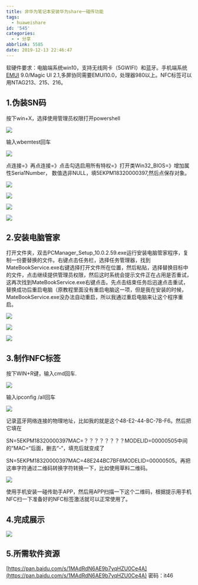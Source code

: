 ```yaml
---
title: 非华为笔记本安装华为share一碰传功能
tags:
  - huaweishare
id: '545'
categories:
  - - 分享
abbrlink: 5585
date: 2019-12-13 22:46:47
---
```


软硬件要求：电脑端系统win10，支持无线网卡（5GWIFI）和蓝牙。手机端系统[EMUI](http://club.huawei.com/forum.php?gid=2867) 9.0/Magic UI 2.1,多屏协同需要EMUI10.0，处理器980以上。NFC标签可以用NTAG213、215、216。

## 1.**伪装SN码**

按下win+X，选择使用管理员权限打开powershell

![](https://cdn.gitiu.com/wp-content/uploads/2020/02/222331ocj92bwkhuepzmf7-1.png)

输入wbemtest回车

![](https://cdn.gitiu.com/wp-content/uploads/2020/02/2223318lkv4kowhofsyand-1.png)

点连接=》再点连接=》点击勾选启用所有特权=》打开类Win32\_BIOS=》增加属性Seria1Number， 数值选非NULL，填5EKPM18320000397,然后点保存对象。

![](https://cdn.gitiu.com/wp-content/uploads/2020/02/222203ed4n03pdbwfd3u3g-1.png)

![](https://cdn.gitiu.com/wp-content/uploads/2020/02/222204bbzldliebm1ipgc9-1.png)

![](https://cdn.gitiu.com/wp-content/uploads/2020/02/222204xahfy6thnsgwnsmo-1.png)

![](https://cdn.gitiu.com/wp-content/uploads/2020/02/222204dugq3atqqpvmt6cc-1.png?x-oss-process=image/resize,m_fill,w_640,h_334#)

## **2.安装电脑管家**

打开文件夹，双击PCManager\_Setup\_10.0.2.59.exe运行安装电脑管家程序，复制一份要替换的文件。右键点击任务栏，选择任务管理器，找到MateBookService.exe右键选择打开文件所在位置，然后粘贴，选择替换目标中的文件，点击继续提供管理员权限，然后这时系统会提示文件正在占用是否重试，这再次找到MateBookService.exe右键点击。先点击结束任务后迅速点击重试，替换成功后重启电脑（原教程里面没有重启电脑这一项，但是我在安装的时候，MateBookService.exe没办法自动重启，所以我通过重启电脑来让这个程序重启。

![](https://cdn.gitiu.com/wp-content/uploads/2020/02/222205v7q6vyw1q1eyk7l6-1.png?x-oss-process=image/resize,m_fill,w_640,h_483#)

![](https://cdn.gitiu.com/wp-content/uploads/2020/02/222205vbpnt6s5revcrvaz-1.png)

![](https://cdn.gitiu.com/wp-content/uploads/2020/02/2222065wmfimpqgupz3sd9-1.png?x-oss-process=image/resize,m_fill,w_640,h_407#)

## **3.制作NFC标签**

按下WIN+R键，输入cmd回车.

![](https://cdn.gitiu.com/wp-content/uploads/2020/02/222206kgpp5trrqfykom80-1.png)

输入ipconfig /all回车

![](https://cdn.gitiu.com/wp-content/uploads/2020/02/2222072cryrpv4yo1phcks-1.png?x-oss-process=image/resize,m_fill,w_640,h_176#)

记录蓝牙网络连接的物理地址，比如我的就是这个48-E2-44-BC-7B-F6。然后把它填在

SN=5EKPM18320000397MAC=？？？？？？？？MODELID=00000505中间的“MAC=“后面，删去“-“，填充后就变成了

SN=5EKPM18320000397MAC=48E244BC7BF6MODELID=00000505。再把这串字符通过二维码转换字符转换一下，比如使用草料二维码。

![](https://cdn.gitiu.com/wp-content/uploads/2020/02/222207ovug9tyqts7yki8m-1.png?x-oss-process=image/resize,m_fill,w_640,h_299#)

使用手机安装一碰传助手APP，然后用APP扫描一下这个二维码，根据提示用手机NFC扫一下准备好的NFC标签激活就可以正常使用了。

## **4.完成展示**

![](https://cdn.gitiu.com/wp-content/uploads/2020/02/2222072ssgcocoj9bbaz7a-1.jpg?x-oss-process=image/resize,m_fill,w_640,h_853#)

## **5.所需软件资源**
[https://pan.baidu.com/s/1MAdRdN6AE9b7yqHZU0Ce4A](https://pan.baidu.com/s/1MAdRdN6AE9b7yqHZU0Ce4A)
密码：it46
